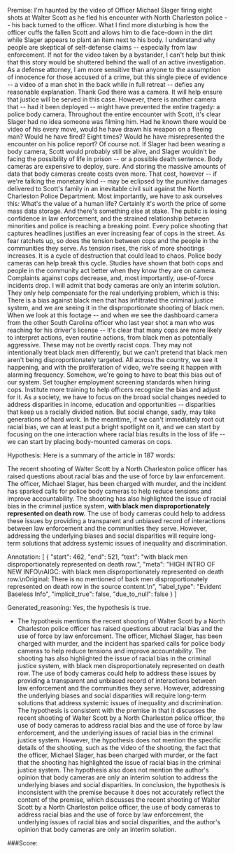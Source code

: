 
Premise:
I'm haunted by the video of Officer Michael Slager firing eight shots at Walter Scott as he fled his encounter with North Charleston police -- his back turned to the officer. What I find more disturbing is how the officer cuffs the fallen Scott and allows him to die face-down in the dirt while Slager appears to plant an item next to his body. I understand why people are skeptical of self-defense claims -- especially from law enforcement. If not for the video taken by a bystander, I can't help but think that this story would be shuttered behind the wall of an active investigation. As a defense attorney, I am more sensitive than anyone to the assumption of innocence for those accused of a crime, but this single piece of evidence -- a video of a man shot in the back while in full retreat -- defies any reasonable explanation. Thank God there was a camera. It will help ensure that justice will be served in this case. However, there is another camera that -- had it been deployed -- might have prevented the entire tragedy: a police body camera. Throughout the entire encounter with Scott, it's clear Slager had no idea someone was filming him. Had he known there would be video of his every move, would he have drawn his weapon on a fleeing man?  Would he have fired?  Eight times?  Would he have misrepresented the encounter on his police report? Of course not. If Slager had been wearing a body camera, Scott would probably still be alive, and Slager wouldn't be facing the possibility of life in prison -- or a possible death sentence. Body cameras are expensive to deploy, sure. And storing the massive amounts of data that body cameras create costs even more. That cost, however -- if we're talking the monetary kind -- may be eclipsed by the punitive damages delivered to Scott's family in an inevitable civil suit against the North Charleston Police Department. Most importantly, we have to ask ourselves this: What's the value of a human life? Certainly it's worth the price of some mass data storage. And there's something else at stake. The public is losing confidence in law enforcement, and the strained relationship between minorities and police is reaching a breaking point. Every police shooting that captures headlines justifies an ever increasing fear of cops in the street. As fear ratchets up, so does the tension between cops and the people in the communities they serve. As tension rises, the risk of more shootings increases. It is a cycle of destruction that could lead to chaos. Police body cameras can help break this cycle. Studies have shown that both cops and people in the community act better when they know they are on camera. Complaints against cops decrease, and, most importantly, use-of-force incidents drop. I will admit that body cameras are only an interim solution. They only help compensate for the real underlying problem, which is this: There is a bias against black men that has infiltrated the criminal justice system, and we are seeing it in the disproportionate shooting of black men. When we look at this footage -- and when we see the dashboard camera from the other South Carolina officer who last year shot a man who was reaching for his driver's license -- it's clear that many cops are more likely to interpret actions, even routine actions, from black men as potentially aggressive. These may not be overtly racist cops. They may not intentionally treat black men differently, but we can't pretend that black men aren't being disproportionately targeted. All across the country, we see it happening, and with the proliferation of video, we're seeing it happen with alarming frequency. Somehow, we're going to have to beat this bias out of our system. Set tougher employment screening standards when hiring cops. Institute more training to help officers recognize the bias and adjust for it. As a society, we have to focus on the broad social changes needed to address disparities in income, education and opportunities -- disparities that keep us a racially divided nation. But social change, sadly, may take generations of hard work. In the meantime, if we can't immediately root out racial bias, we can at least put a bright spotlight on it, and we can start by focusing on the one interaction where racial bias results in the loss of life -- we can start by placing body-mounted cameras on cops.


Hypothesis:
Here is a summary of the article in 187 words:

The recent shooting of Walter Scott by a North Charleston police officer has raised questions about racial bias and the use of force by law enforcement. The officer, Michael Slager, has been charged with murder, and the incident has sparked calls for police body cameras to help reduce tensions and improve accountability. The shooting has also highlighted the issue of racial bias in the criminal justice system, **with black men disproportionately represented on death row.** The use of body cameras could help to address these issues by providing a transparent and unbiased record of interactions between law enforcement and the communities they serve. However, addressing the underlying biases and social disparities will require long-term solutions that address systemic issues of inequality and discrimination.

Annotation:
[
  {
    "start": 462,
    "end": 521,
    "text": "with black men disproportionately represented on death row.",
    "meta": "HIGH INTRO OF NEW INFO\nAIGC: with black men disproportionately represented on death row.\nOriginal: There is no mentioned of back men disproportionately represented on death row in the source content.\n",
    "label_type": "Evident Baseless Info",
    "implicit_true": false,
    "due_to_null": false
  }
]

Generated_reasoning:
Yes, the hypothesis is true. 
- The hypothesis mentions the recent shooting of Walter Scott by a North Charleston police officer has raised questions about racial bias and the use of force by law enforcement. The officer, Michael Slager, has been charged with murder, and the incident has sparked calls for police body cameras to help reduce tensions and improve accountability. The shooting has also highlighted the issue of racial bias in the criminal justice system, with black men disproportionately represented on death row. The use of body cameras could help to address these issues by providing a transparent and unbiased record of interactions between law enforcement and the communities they serve. However, addressing the underlying biases and social disparities will require long-term solutions that address systemic issues of inequality and discrimination. The hypothesis is consistent with the premise in that it discusses the recent shooting of Walter Scott by a North Charleston police officer, the use of body cameras to address racial bias and the use of force by law enforcement, and the underlying issues of racial bias in the criminal justice system. However, the hypothesis does not mention the specific details of the shooting, such as the video of the shooting, the fact that the officer, Michael Slager, has been charged with murder, or the fact that the shooting has highlighted the issue of racial bias in the criminal justice system. The hypothesis also does not mention the author's opinion that body cameras are only an interim solution to address the underlying biases and social disparities. In conclusion, the hypothesis is inconsistent with the premise because it does not accurately reflect the content of the premise, which discusses the recent shooting of Walter Scott by a North Charleston police officer, the use of body cameras to address racial bias and the use of force by law enforcement, the underlying issues of racial bias and social disparities, and the author's opinion that body cameras are only an interim solution.

###Score:
